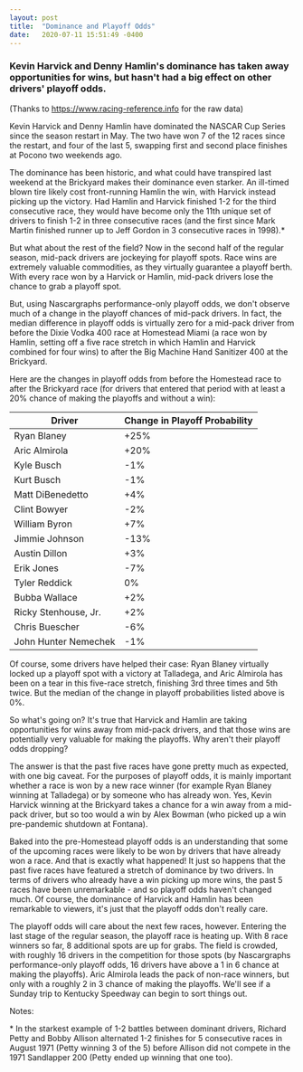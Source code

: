 ```yaml
---
layout: post
title:  "Dominance and Playoff Odds"
date:   2020-07-11 15:51:49 -0400
---
```


### Kevin Harvick and Denny Hamlin's dominance has taken away opportunities for wins, but hasn't had a big effect on other drivers' playoff odds.

(Thanks to https://www.racing-reference.info for the raw data)

Kevin Harvick and Denny Hamlin have dominated the NASCAR Cup Series since the season restart in May. The two have won 7 of the 12 races since the restart, and four of the last 5, swapping first and second place finishes at Pocono two weekends ago.

The dominance has been historic, and what could have transpired last weekend at the Brickyard makes their dominance even starker. An ill-timed blown tire likely cost front-running Hamlin the win, with Harvick instead picking up the victory. Had Hamlin and Harvick finished 1-2 for the third consecutive race, they would have become only the 11th unique set of drivers to finish 1-2 in three consecutive races (and the first since Mark Martin finished runner up to Jeff Gordon in 3 consecutive races in 1998).*

But what about the rest of the field? Now in the second half of the regular season, mid-pack drivers are jockeying for playoff spots. Race wins are extremely valuable commodities, as they virtually guarantee a playoff berth. With every race won by a Harvick or Hamlin, mid-pack drivers lose the chance to grab a playoff spot.

But, using Nascargraphs performance-only playoff odds, we don't observe much of a change in the playoff chances of mid-pack drivers. In fact, the median difference in playoff odds is virtually zero for a mid-pack driver from before the Dixie Vodka 400 race at Homestead Miami (a race won by Hamlin, setting off a five race stretch in which Hamlin and Harvick combined for four wins) to after the Big Machine Hand Sanitizer 400 at the Brickyard.

Here are the changes in playoff odds from before the Homestead race to after the Brickyard race (for drivers that entered that period with at least a 20% chance of making the playoffs and without a win):

| Driver | Change in Playoff Probability |
| --- | --- |
| Ryan Blaney | +25% |
| Aric Almirola | +20% |
| Kyle Busch | -1% |
| Kurt Busch | -1% |
| Matt DiBenedetto | +4% |
| Clint Bowyer | -2% |
| William Byron | +7% |
| Jimmie Johnson | -13% |
| Austin Dillon | +3% |
| Erik Jones | -7% |
| Tyler Reddick | 0% |
| Bubba Wallace | +2% |
| Ricky Stenhouse, Jr. | +2% |
| Chris Buescher | -6% |
| John Hunter Nemechek | -1% |

Of course, some drivers have helped their case: Ryan Blaney virtually locked up a playoff spot with a victory at Talladega, and Aric Almirola has been on a tear in this five-race stretch, finishing 3rd three times and 5th twice. But the median of the change in playoff probabilities listed above is 0%.

So what's going on? It's true that Harvick and Hamlin are taking opportunities for wins away from mid-pack drivers, and that those wins are potentially very valuable for making the playoffs. Why aren't their playoff odds dropping?

The answer is that the past five races have gone pretty much as expected, with one big caveat. For the purposes of playoff odds, it is mainly important whether a race is won by a new race winner (for example Ryan Blaney winning at Talladega) or by someone who has already won. Yes, Kevin Harvick winning at the Brickyard takes a chance for a win away from a mid-pack driver, but so too would a win by Alex Bowman (who picked up a win pre-pandemic shutdown at Fontana).

Baked into the pre-Homestead playoff odds is an understanding that some of the upcoming races were likely to be won by drivers that have already won a race. And that is exactly what happened! It just so happens that the past five races have featured a stretch of dominance by two drivers. In terms of drivers who already have a win picking up more wins, the past 5 races have been unremarkable - and so playoff odds haven't changed much. Of course, the dominance of Harvick and Hamlin has been remarkable to viewers, it's just that the playoff odds don't really care.  

The playoff odds will care about the next few races, however. Entering the last stage of the regular season, the playoff race is heating up. With 8 race winners so far, 8 additional spots are up for grabs. The field is crowded, with roughly 16 drivers in the competition for those spots (by Nascargraphs performance-only playoff odds, 16 drivers have above a 1 in 6 chance at making the playoffs). Aric Almirola leads the pack of non-race winners, but only with a roughly 2 in 3 chance of making the playoffs. We'll see if a Sunday trip to Kentucky Speedway can begin to sort things out.

Notes:

\* In the starkest example of 1-2 battles between dominant drivers, Richard Petty and Bobby Allison alternated 1-2 finishes for 5 consecutive races in August 1971 (Petty winning 3 of the 5) before Allison did not compete in the 1971 Sandlapper 200 (Petty ended up winning that one too).
